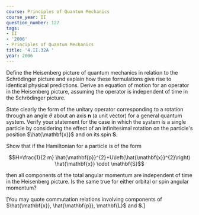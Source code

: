 ```yaml
---
course: Principles of Quantum Mechanics
course_year: II
question_number: 127
tags:
- II
- '2006'
- Principles of Quantum Mechanics
title: '4.II.32A '
year: 2006
---
```



Define the Heisenberg picture of quantum mechanics in relation to the Schrödinger picture and explain how these formulations give rise to identical physical predictions. Derive an equation of motion for an operator in the Heisenberg picture, assuming the operator is independent of time in the Schrödinger picture.

State clearly the form of the unitary operator corresponding to a rotation through an angle $\theta$ about an axis $\mathbf{n}$ (a unit vector) for a general quantum system. Verify your statement for the case in which the system is a single particle by considering the effect of an infinitesimal rotation on the particle's position $\hat{\mathbf{x}}$ and on its spin $\mathbf{S}$.

Show that if the Hamiltonian for a particle is of the form

$$H=\frac{1}{2 m} \hat{\mathbf{p}}^{2}+U\left(\hat{\mathbf{x}}^{2}\right) \hat{\mathbf{x}} \cdot \mathbf{S}$$

then all components of the total angular momentum are independent of time in the Heisenberg picture. Is the same true for either orbital or spin angular momentum?

[You may quote commutation relations involving components of $\hat{\mathbf{x}}, \hat{\mathbf{p}}, \mathbf{L}$ and $\mathbf{S}$.]